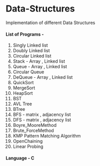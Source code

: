 # Data-Structures
Implementation of different Data Structures

#### List of Programs -
1. Singly Linked list
2. Doubly Linked list
3. Circular Linked list
4. Stack - Array , Linked list
5. Queue - Array , Linked list
6. Circular Queue
7. DeQueue - Array , Linked list
8. QuickSort
9. MergeSort
10. HeapSort
11. BST
12. AVL Tree
13. BTree
14. BFS - matrix , adjacency list
15. DFS - matrix , adjacency list
16. Boyre_MooreMethod
17. Brute_ForceMethod
18. KMP Pattern Matching Algorithm
19. OpenChaining
20. Linear Probing

#### Language - C



